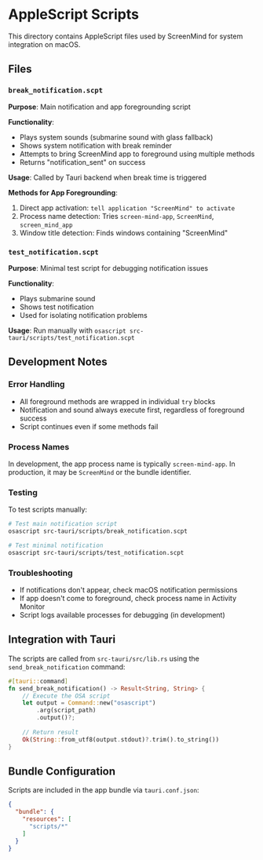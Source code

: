 # AppleScript Scripts

This directory contains AppleScript files used by ScreenMind for system integration on macOS.

## Files

### `break_notification.scpt`
**Purpose**: Main notification and app foregrounding script

**Functionality**:
- Plays system sounds (submarine sound with glass fallback)
- Shows system notification with break reminder
- Attempts to bring ScreenMind app to foreground using multiple methods
- Returns "notification_sent" on success

**Usage**: Called by Tauri backend when break time is triggered

**Methods for App Foregrounding**:
1. Direct app activation: `tell application "ScreenMind" to activate`
2. Process name detection: Tries `screen-mind-app`, `ScreenMind`, `screen_mind_app`
3. Window title detection: Finds windows containing "ScreenMind"

### `test_notification.scpt`
**Purpose**: Minimal test script for debugging notification issues

**Functionality**:
- Plays submarine sound
- Shows test notification
- Used for isolating notification problems

**Usage**: Run manually with `osascript src-tauri/scripts/test_notification.scpt`

## Development Notes

### Error Handling
- All foreground methods are wrapped in individual `try` blocks
- Notification and sound always execute first, regardless of foreground success
- Script continues even if some methods fail

### Process Names
In development, the app process name is typically `screen-mind-app`.
In production, it may be `ScreenMind` or the bundle identifier.

### Testing
To test scripts manually:
```bash
# Test main notification script
osascript src-tauri/scripts/break_notification.scpt

# Test minimal notification
osascript src-tauri/scripts/test_notification.scpt
```

### Troubleshooting
- If notifications don't appear, check macOS notification permissions
- If app doesn't come to foreground, check process name in Activity Monitor
- Script logs available processes for debugging (in development)

## Integration with Tauri

The scripts are called from `src-tauri/src/lib.rs` using the `send_break_notification` command:

```rust
#[tauri::command]
fn send_break_notification() -> Result<String, String> {
    // Execute the OSA script
    let output = Command::new("osascript")
        .arg(script_path)
        .output()?;
    
    // Return result
    Ok(String::from_utf8(output.stdout)?.trim().to_string())
}
```

## Bundle Configuration

Scripts are included in the app bundle via `tauri.conf.json`:
```json
{
  "bundle": {
    "resources": [
      "scripts/*"
    ]
  }
}
``` 